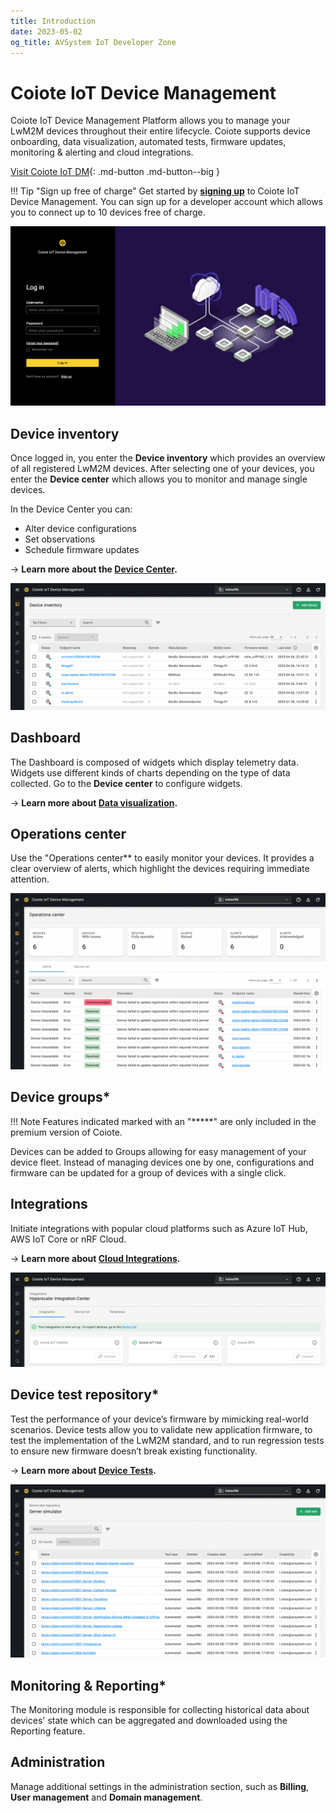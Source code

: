 ```yaml
---
title: Introduction
date: 2023-05-02
og_title: AVSystem IoT Developer Zone
---
```


# Coiote IoT Device Management 

Coiote IoT Device Management Platform allows you to manage your LwM2M devices throughout their entire lifecycle. Coiote supports device onboarding, data visualization, automated tests, firmware updates, monitoring & alerting and cloud integrations.

[Visit Coiote IoT DM](https://eu.iot.avsystem.cloud/){: .md-button .md-button--big }

!!! Tip "Sign up free of charge"
    Get started by <a href="https://eu.iot.avsystem.cloud/" target="_blank">**signing up**</a> to Coiote IoT Device Management. You can sign up for a developer account which allows you to connect up to 10 devices free of charge.

![Coiote login page](images/login-page.png "Coiote login page")

## Device inventory

Once logged in, you enter the **Device inventory** which provides an overview of all registered LwM2M devices. After selecting one of your devices, you enter the **Device center** which allows you to monitor and manage single devices. 

In the Device Center you can:

* Alter device configurations
* Set observations
* Schedule firmware updates

→ **Learn more about the [**Device Center**](/Coiote_IoT_DM/Device_Center/).**

![Access DC from Device inventory](images/device-inventory.png "Access DC from Device inventory")

## Dashboard

The Dashboard is composed of widgets which display telemetry data. Widgets use different kinds of charts depending on the type of data collected. Go to the **Device center** to configure widgets.

→ **Learn more about [**Data visualization**](/Coiote_IoT_DM/Visualize_data/).**

## Operations center

Use the "Operations center** to easily monitor your devices. It provides a clear overview of alerts, which highlight the devices requiring immediate attention.

![Operations Center](images/operations-center.png "Operations Center")

## Device groups*

!!! Note
    Features indicated marked with an "*****" are only included in the premium version of Coiote.

Devices can be added to Groups allowing for easy management of your device fleet. Instead of managing devices one by one, configurations and firmware can be updated for a group of devices with a single click.

## Integrations

Initiate integrations with popular cloud platforms such as Azure IoT Hub, AWS IoT Core or nRF Cloud. 

→ **Learn more about [**Cloud Integrations**](/Cloud_integrations/Azure_IoT/Azure_IoT_Hub/Configure_Azure_IoT_Hub_integration/).**

![Data Integrations](images/integrations.png "Data Integrations")


## Device test repository*

Test the performance of your device’s firmware by mimicking real-world scenarios. Device tests allow you to validate new application firmware, to test the implementation of the LwM2M standard, and to run regression tests to ensure new firmware doesn’t break existing functionality.

→ **Learn more about [**Device Tests**](/Coiote_IoT_DM/Device_tests/Overview/).**

![Device test](images/device-tests.png "Device test")


## Monitoring & Reporting*

The Monitoring module is responsible for collecting historical data about devices' state which can be aggregated and downloaded using the Reporting feature.


## Administration

Manage additional settings in the administration section, such as **Billing**, **User management** and **Domain management**.